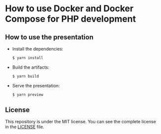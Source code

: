# How to use Docker and Docker Compose for PHP development

## How to use the presentation

- Install the dependencies:
  ```bash
  $ yarn install
  ```

- Build the artifacts:
  ```bash
  $ yarn build
  ```

- Serve the presentation:
  ```bash
  $ yarn preview
  ```

## License

This repository is under the MIT license. You can see the complete license in the [LICENSE](./LICENSE) file.
